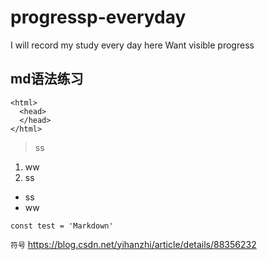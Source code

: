 # progressp-everyday
I will record my study every day here
Want visible progress

## md语法练习

    <html>
      <head>
      </head>
    </html>
    
> ss
    
1. ww
2. ss
    
- ss
- ww

```
const test = 'Markdown'
```

`符号`  https://blog.csdn.net/yihanzhi/article/details/88356232

